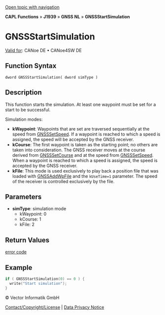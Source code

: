 [Open topic with navigation](../../../../../../CANoeDEFamily.htm#Topics/CAPLFunctions/J1939/GNSSNodeLayer/Functions/CAPLfunctionGNSSstartsimulation.md)

**CAPL Functions** » **J1939** » **GNSS NL** » **GNSSStartSimulation**

# GNSSStartSimulation

[Valid for](../../../../Shared/FeatureAvailability.md): CANoe DE • CANoe4SW DE

## Function Syntax

```
dword GNSSStartSimulation( dword simType )
```

## Description

This function starts the simulation. At least one waypoint must be set for a start to be successful.

Simulation modes:

- **kWaypoint**: Waypoints that are set are traversed sequentially at the speed from [GNSSSetSpeed](CAPLfunctionGNSSsetspeed.md). If a waypoint is reached to which a speed is assigned, the speed will be accepted by the GNSS receiver.
- **kCourse**: The first waypoint is taken as the starting point; no others are taken into consideration. The GNSS receiver moves at the course derived from [GNSSSetCourse](CAPLfunctionGNSSsetcourse.md) and at the speed from [GNSSSetSpeed](CAPLfunctionGNSSsetspeed.md). When a waypoint is reached to which a speed is assigned, the speed is accepted by the GNSS receiver.
- **kFile**: This mode is used exclusively to play back a position file that was loaded with [GNSSAddWpFile](CAPLfunctionGNSSaddwpfile.md) and the `kUseTime=1` parameter. The speed of the receiver is controlled exclusively by the file.

## Parameters

- **simType**: simulation mode
  - kWaypoint: 0
  - kCourse: 1
  - kFile: 2

## Return Values

[error code](../CAPLfunctionsGNSSNLErrorCodesGetLastError.md)

## Example

```c
if ( GNSSStartSimulation(0) == 0 ) {
  write("Start simulation");
}
```

© Vector Informatik GmbH

[Contact/Copyright/License](../../../../Shared/ContactCopyrightLicense.md) | [Data Privacy Notice](https://www.vector.com/int/en/company/get-info/privacy-policy/)